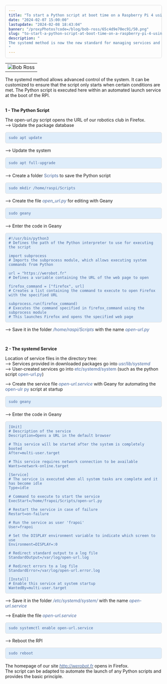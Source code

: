 ```yaml
---
title: "To start a Python script at boot time on a Raspberry Pi 4 using a systemd service"
date: "2024-02-07 15:00:00"
lastupdate: "2024-02-08 18:43:04"
banner: "/proxyPhotos?code=/blog/bob-ross/65c4d9e70ec91/50.png"
slug: "to-start-a-python-script-at-boot-time-on-a-raspberry-pi-4-using-a-systemd-service"
description: " 
The systemd method is now the new standard for managing services and automatically executing scripts
"
---
```

<style>
    pre {
        display: flex;
        color: #4769A1;
        background-color: #DFEDFA;
        padding: 10px;
        border: 1px solid #ddd;
        border-radius: 5px;
        overflow-x: auto;
        font-family: monospace;
    }

    code {
        line-height: normal;
    }
</style>

<table>
    <tr>
        <td><img alt="Bob Ross" src="/proxyPhotos?code=/blog/bob-ross/65c4cde2be4c4/50.png" /></td>
    </tr>
</table>

<p>The systemd method allows advanced control of the system. It can be customized to ensure that the script only starts
    when certain conditions are met. The Python script is executed here within an automated launch service at the boot
    of the RPI.<br /><br />
<p><strong>1 - The Python Script</strong></p>
    The open-url.py script opens the URL of our robotics club in Firefox.<br />
    --> Update the package database &nbsp;
</p>

<pre>
<code>sudo apt update
</code>
</pre>

<p>--> Update the system</p>

<pre>
<code>sudo apt full-upgrade
</code>
</pre>

<p>--> Create a folder <span style="color:#4769A1;">Scripts</span> to save the Python script &nbsp;
</p>

<pre>
<code>sudo mkdir /home/raspi/Scripts
</code>
</pre>

<p>--> Create the file <em><span style="color: #4769A1">open_url.py</span></em> for editing with Geany
</p>

<pre>
<code>sudo geany
</code>
</pre>

<p>--> Enter the code in Geany</p>

<pre>
<code>#!/usr/bin/python3
# Defines the path of the Python interpreter to use for executing the script

import subprocess
# Imports the subprocess module, which allows executing system commands from Python

url = &quot;https://werobot.fr&quot;
# Defines a variable containing the URL of the web page to open

firefox_command = [&quot;firefox&quot;, url]
# Creates a list containing the command to execute to open Firefox with the specified URL

subprocess.run(firefox_command)
# Executes the command specified in firefox_command using the subprocess module
# This launches Firefox and opens the specified web page
</code>
</pre>

<p>--> Save it in the folder <em><span style="color: #4769A1">/home/raspi/Scripts</span></em> with the name
    <em><span style="color: #4769A1">open-url.py</span></em></p><br />

<p><strong>2 - The systemd Service</strong></p>

<p>Location of service files in the directory tree:<br />
    --> Services provided in downloaded packages go into <span
        style="color:#4769A1;"><em>usr/lib/systemd</em></span><br />
    --> User-created services go into <span
        style="color:#4769A1;">etc/systemd/system</span> (such as the python script <span
        style="color:#4769A1;">open-url.py</span>)</p>

<p>--> Create the service file <em><span style="color: #4769A1">open-url.service</span></em> with Geany
    for automating the <span style="color:#4769A1;">open-ulr py</span> script at startup</p>

<pre>
<code>sudo geany
</code>
</pre>

<p>--> Enter the code in Geany</p>

<pre>
<code>[Unit]
# Description of the service
Description=Opens a URL in the default browser

# This service will be started after the system is completely booted
After=multi-user.target

# This service requires network connection to be available
Wants=network-online.target

[Service]
# The service is executed when all system tasks are complete and it has become idle
Type=idle

# Command to execute to start the service
ExecStart=/home/frapoi/Scripts/open-url.py

# Restart the service in case of failure
Restart=on-failure

# Run the service as user 'frapoi'
User=frapoi

# Set the DISPLAY environment variable to indicate which screen to use
Environment=DISPLAY=:0

# Redirect standard output to a log file
StandardOutput=/var/log/open-url.log

# Redirect errors to a log file
StandardError=/var/log/open-url.error.log

[Install]
# Enable this service at system startup
WantedBy=multi-user.target
</code>
</pre>

<p>--> Save it in the folder <em><span style="color: #4769A1">/etc/systemd/system/</span></em> with the name
    <em><span style="color: #4769A1">open-url.service</span></em></p>

<p>--> Enable the file <em><span style="color: #4769A1">open-url.service</span></em></p>

<pre>
<code>sudo systemctl enable open-url.service
</code>
</pre>

<p>--> Reboot the RPI</p>

<pre>
<code>sudo reboot
</code>
</pre>

<p>The homepage of our site <a href="http://werobot.fr" target="_blank"><em><span style="color:#4769A1;">http://werobot.fr</span></em></a> opens in Firefox.<br />
The script can be adapted to automate the launch of any Python scripts and provides the basic principle.</p>
    